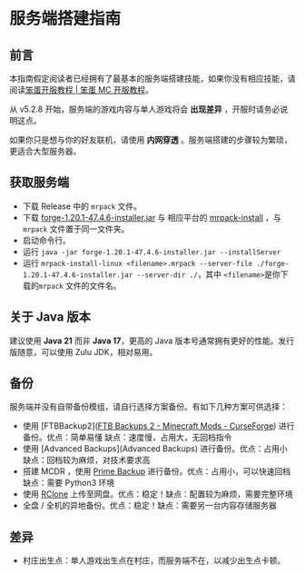 # 服务端搭建指南

## 前言

本指南假定阅读者已经拥有了最基本的服务端搭建技能，如果你没有相应技能，请阅读[笨蛋开服教程 | 笨蛋 MC 开服教程](https://nitwikit.8aka.org/intro/)。

从 v5.2.8 开始，服务端的游戏内容与单人游戏将会 **出现差异** ，开服时请务必说明这点。

如果你只是想与你的好友联机，请使用 **内网穿透** 。服务端搭建的步骤较为繁琐，更适合大型服务器。

## 获取服务端

- 下载 Release 中的 `mrpack` 文件。
- 下载 [forge-1.20.1-47.4.6-installer.jar](https://maven.minecraftforge.net/net/minecraftforge/forge/1.20.1-47.4.6/forge-1.20.1-47.4.6-installer.jar)  与 相应平台的 [mrpack-install](https://github.com/nothub/mrpack-install/releases) ，与`mrpack` 文件置于同一文件夹。
- 启动命令行。
- 运行 `java -jar forge-1.20.1-47.4.6-installer.jar --installServer`
- 运行 `mrpack-install-linux <filename>.mrpack --server-file ./forge-1.20.1-47.4.6-installer.jar --server-dir ./`，其中 `<filename>`是你下载的`mrpack` 文件的文件名。

## 关于 Java 版本

建议使用 **Java 21** 而非 **Java 17**，更高的 Java 版本号通常拥有更好的性能。发行版随意，可以使用 Zulu JDK，相对易用。

## 备份

服务端并没有自带备份模组，请自行选择方案备份。有如下几种方案可供选择：

- 使用 [FTBBackup2]([FTB Backups 2 - Minecraft Mods - CurseForge](https://www.curseforge.com/minecraft/mc-mods/ftb-backups-2)) 进行备份。优点：简单易懂 缺点：速度慢，占用大，无回档指令
- 使用 [Advanced Backups](Advanced Backups) 进行备份。优点：占用小 缺点：回档较为麻烦，对技术要求高
- 搭建 MCDR ，使用 [Prime Backup](https://tisunion.github.io/PrimeBackup/zh/) 进行备份。优点：占用小，可以快速回档 缺点：需要 Python3 环境
- 使用 [RClone](https://rclone.org/) 上传至网盘。优点：稳定！缺点：配置较为麻烦，需要完整环境
- 全盘 / 全机的异地备份。优点：稳定！缺点：需要另一台内容存储服务器

## 差异

- 村庄出生点：单人游戏出生点在村庄，而服务端不在，以减少出生点卡顿。
